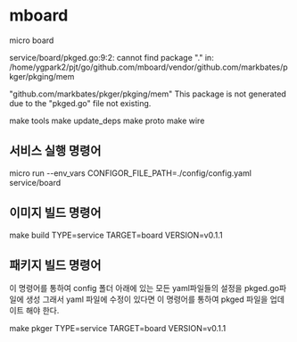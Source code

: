 # mboard
micro board


service/board/pkged.go:9:2: cannot find package "." in:
	/home/ygpark2/pjt/go/github.com/mboard/vendor/github.com/markbates/pkger/pkging/mem

"github.com/markbates/pkger/pkging/mem"
This package is not generated due to the "pkged.go" file not existing.

make tools
make update_deps
make proto
make wire

## 서비스 실행 명령어

micro run --env_vars CONFIGOR_FILE_PATH=./config/config.yaml service/board


## 이미지 빌드 명령어

make build TYPE=service TARGET=board VERSION=v0.1.1


## 패키지 빌드 명령어

이 명령어를 통하여 config 폴더 아래에 있는 모든 yaml파일들의 설정을 pkged.go파일에 생성 그래서 yaml 파일에 수정이 있다면 이 명령어를 통하여 pkged 파일을 업데이트 해야 한다.

make pkger TYPE=service TARGET=board VERSION=v0.1.1

